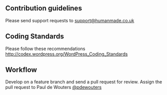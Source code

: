 ## Contribution guidelines ##

Please send support requests to support@humanmade.co.uk

## Coding Standards ##

Please follow these recommendations
http://codex.wordpress.org/WordPress_Coding_Standards

## Workflow ##
Develop on a feature branch and send a pull request for review.
Assign the pull request to Paul de Wouters [@pdewouters](https://github.com/pdewouters)
